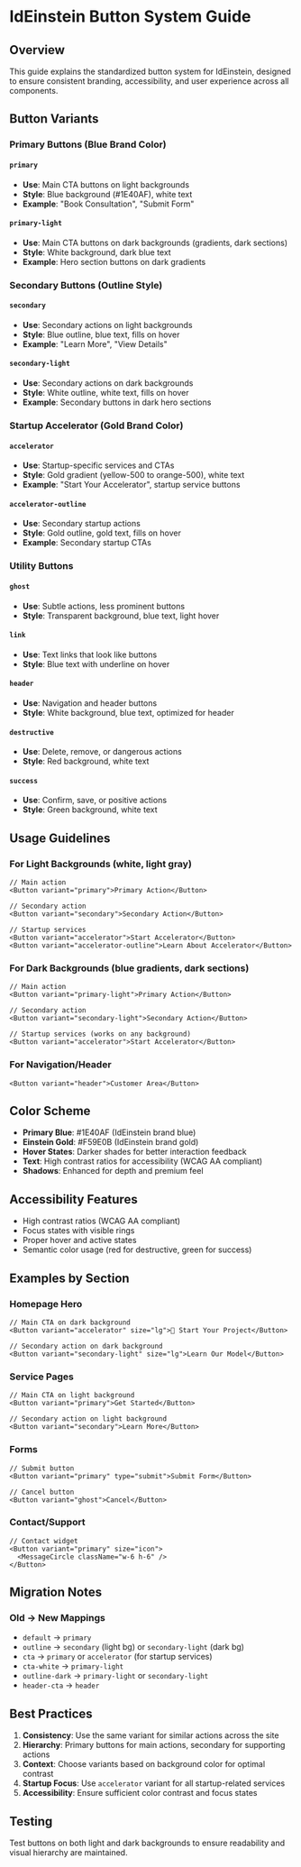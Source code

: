 # IdEinstein Button System Guide

## Overview

This guide explains the standardized button system for IdEinstein, designed to ensure consistent branding, accessibility, and user experience across all components.

## Button Variants

### Primary Buttons (Blue Brand Color)

#### `primary`
- **Use**: Main CTA buttons on light backgrounds
- **Style**: Blue background (#1E40AF), white text
- **Example**: "Book Consultation", "Submit Form"

#### `primary-light`
- **Use**: Main CTA buttons on dark backgrounds (gradients, dark sections)
- **Style**: White background, dark blue text
- **Example**: Hero section buttons on dark gradients

### Secondary Buttons (Outline Style)

#### `secondary`
- **Use**: Secondary actions on light backgrounds
- **Style**: Blue outline, blue text, fills on hover
- **Example**: "Learn More", "View Details"

#### `secondary-light`
- **Use**: Secondary actions on dark backgrounds
- **Style**: White outline, white text, fills on hover
- **Example**: Secondary buttons in dark hero sections

### Startup Accelerator (Gold Brand Color)

#### `accelerator`
- **Use**: Startup-specific services and CTAs
- **Style**: Gold gradient (yellow-500 to orange-500), white text
- **Example**: "Start Your Accelerator", startup service buttons

#### `accelerator-outline`
- **Use**: Secondary startup actions
- **Style**: Gold outline, gold text, fills on hover
- **Example**: Secondary startup CTAs

### Utility Buttons

#### `ghost`
- **Use**: Subtle actions, less prominent buttons
- **Style**: Transparent background, blue text, light hover

#### `link`
- **Use**: Text links that look like buttons
- **Style**: Blue text with underline on hover

#### `header`
- **Use**: Navigation and header buttons
- **Style**: White background, blue text, optimized for header

#### `destructive`
- **Use**: Delete, remove, or dangerous actions
- **Style**: Red background, white text

#### `success`
- **Use**: Confirm, save, or positive actions
- **Style**: Green background, white text

## Usage Guidelines

### For Light Backgrounds (white, light gray)
```tsx
// Main action
<Button variant="primary">Primary Action</Button>

// Secondary action
<Button variant="secondary">Secondary Action</Button>

// Startup services
<Button variant="accelerator">Start Accelerator</Button>
<Button variant="accelerator-outline">Learn About Accelerator</Button>
```

### For Dark Backgrounds (blue gradients, dark sections)
```tsx
// Main action
<Button variant="primary-light">Primary Action</Button>

// Secondary action
<Button variant="secondary-light">Secondary Action</Button>

// Startup services (works on any background)
<Button variant="accelerator">Start Accelerator</Button>
```

### For Navigation/Header
```tsx
<Button variant="header">Customer Area</Button>
```

## Color Scheme

- **Primary Blue**: #1E40AF (IdEinstein brand blue)
- **Einstein Gold**: #F59E0B (IdEinstein brand gold)
- **Hover States**: Darker shades for better interaction feedback
- **Text**: High contrast ratios for accessibility (WCAG AA compliant)
- **Shadows**: Enhanced for depth and premium feel

## Accessibility Features

- High contrast ratios (WCAG AA compliant)
- Focus states with visible rings
- Proper hover and active states
- Semantic color usage (red for destructive, green for success)

## Examples by Section

### Homepage Hero
```tsx
// Main CTA on dark background
<Button variant="accelerator" size="lg">🚀 Start Your Project</Button>

// Secondary action on dark background
<Button variant="secondary-light" size="lg">Learn Our Model</Button>
```

### Service Pages
```tsx
// Main CTA on light background
<Button variant="primary">Get Started</Button>

// Secondary action on light background
<Button variant="secondary">Learn More</Button>
```

### Forms
```tsx
// Submit button
<Button variant="primary" type="submit">Submit Form</Button>

// Cancel button
<Button variant="ghost">Cancel</Button>
```

### Contact/Support
```tsx
// Contact widget
<Button variant="primary" size="icon">
  <MessageCircle className="w-6 h-6" />
</Button>
```

## Migration Notes

### Old → New Mappings
- `default` → `primary`
- `outline` → `secondary` (light bg) or `secondary-light` (dark bg)
- `cta` → `primary` or `accelerator` (for startup services)
- `cta-white` → `primary-light`
- `outline-dark` → `primary-light` or `secondary-light`
- `header-cta` → `header`

## Best Practices

1. **Consistency**: Use the same variant for similar actions across the site
2. **Hierarchy**: Primary buttons for main actions, secondary for supporting actions
3. **Context**: Choose variants based on background color for optimal contrast
4. **Startup Focus**: Use `accelerator` variant for all startup-related services
5. **Accessibility**: Ensure sufficient color contrast and focus states

## Testing

Test buttons on both light and dark backgrounds to ensure readability and visual hierarchy are maintained.